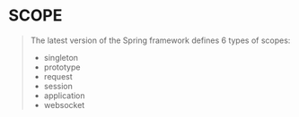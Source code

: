 # SCOPE 
>The latest version of the Spring framework defines 6 types of scopes:
> -   singleton
> -   prototype
>-   request
>-   session
>-   application
>-   websocket
<!--stackedit_data:
eyJoaXN0b3J5IjpbLTE2NzY0NTcyODJdfQ==
-->